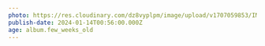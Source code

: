 ```yaml
---
photo: https://res.cloudinary.com/dz8vyplpm/image/upload/v1707059853/IMG_8376_rqju9f.jpg
publish-date: 2024-01-14T00:56:00.000Z
age: album.few_weeks_old
---
```

